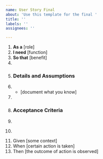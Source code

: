 ```yaml
---
name: User Story Final
about: 'Use this template for the final '
title: ''
labels: ''
assignees: ''

---
```


1.  **As a** [role]  
2.  **I need** [function]  
3.  **So that** [benefit]  
4.    
5.  ### Details and Assumptions
6.  * [document what you know]
7.    
8.  ### Acceptance Criteria  
9.    
10.  ```gherkin
11.  Given [some context]
12.  When [certain action is taken]
13.  Then [the outcome of action is observed]
 ```
